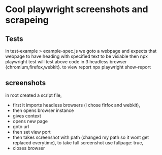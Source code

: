 # Cool playwright screenshots and scrapeing

## Tests
in test-example > example-spec.js we goto a webpage and expects that webpage to have heading with specified text to be visiable
then npx playwright test will test above code in 3 headless browser {chromium,firefox,webkit}. to view report npx playwright show-report

## screenshots 
in root created a script file, 
  - first it imports headless browsers (i chose firfox and webkit),
  - then opens browser instance
  - gives context
  - opens new page
  - goto url
  - then set view port
  - then takes screenshot with path (changed my path so it wont get replaced everytime), to take full screenshot use fullpage: true,
  - closes browser
